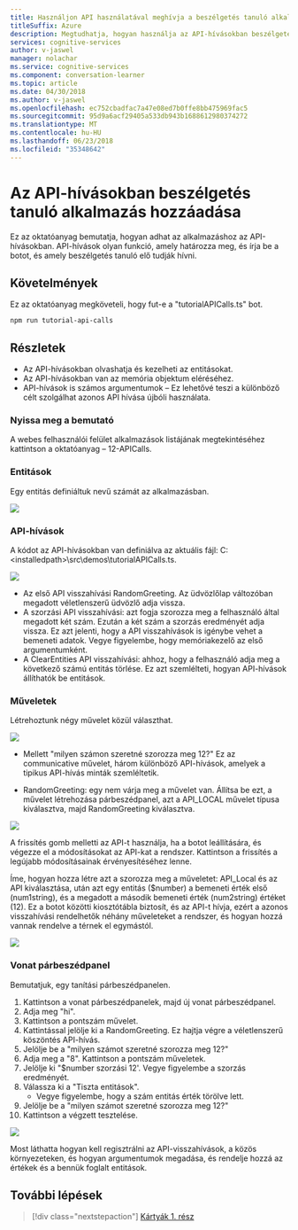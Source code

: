 ```yaml
---
title: Használjon API használatával meghívja a beszélgetés tanuló alkalmazással - Microsoft kognitív szolgáltatások |} Microsoft Docs
titleSuffix: Azure
description: Megtudhatja, hogyan használja az API-hívásokban beszélgetés tanuló alkalmazásokkal együtt használandó.
services: cognitive-services
author: v-jaswel
manager: nolachar
ms.service: cognitive-services
ms.component: conversation-learner
ms.topic: article
ms.date: 04/30/2018
ms.author: v-jaswel
ms.openlocfilehash: ec752cbadfac7a47e08ed7b0ffe8bb475969fac5
ms.sourcegitcommit: 95d9a6acf29405a533db943b1688612980374272
ms.translationtype: MT
ms.contentlocale: hu-HU
ms.lasthandoff: 06/23/2018
ms.locfileid: "35348642"
---
```

# <a name="how-to-add-api-calls-to-a-conversation-learner-application"></a>Az API-hívásokban beszélgetés tanuló alkalmazás hozzáadása

Ez az oktatóanyag bemutatja, hogyan adhat az alkalmazáshoz az API-hívásokban. API-hívások olyan funkció, amely határozza meg, és írja be a botot, és amely beszélgetés tanuló elő tudják hívni.

## <a name="requirements"></a>Követelmények
Ez az oktatóanyag megköveteli, hogy fut-e a "tutorialAPICalls.ts" bot.

    npm run tutorial-api-calls

## <a name="details"></a>Részletek

- Az API-hívásokban olvashatja és kezelheti az entitásokat.
- Az API-hívásokban van az memória objektum eléréséhez.
- API-hívások is számos argumentumok – Ez lehetővé teszi a különböző célt szolgálhat azonos API hívása újbóli használata.

### <a name="open-the-demo"></a>Nyissa meg a bemutató

A webes felhasználói felület alkalmazások listájának megtekintéséhez kattintson a oktatóanyag – 12-APICalls. 

### <a name="entities"></a>Entitások

Egy entitás definiáltuk nevű számát az alkalmazásban.

![](../media/tutorial12_entities.PNG)

### <a name="api-calls"></a>API-hívások
A kódot az API-hívásokban van definiálva az aktuális fájl: C:\<installedpath\>\src\demos\tutorialAPICalls.ts.

![](../media/tutorial12_apicalls.PNG)

- Az első API visszahívási RandomGreeting. Az üdvözlőlap változóban megadott véletlenszerű üdvözlő adja vissza.
- A szorzási API visszahívási: azt fogja szorozza meg a felhasználó által megadott két szám. Ezután a két szám a szorzás eredményét adja vissza. Ez azt jelenti, hogy a API visszahívások is igénybe vehet a bemeneti adatok. Vegye figyelembe, hogy memóriakezelő az első argumentumként. 
- A ClearEntities API visszahívási: ahhoz, hogy a felhasználó adja meg a következő számú entitás törlése. Ez azt szemlélteti, hogyan API-hívások állíthatók be entitások.

### <a name="actions"></a>Műveletek

Létrehoztunk négy művelet közül választhat. 

![](../media/tutorial12_actions.PNG)

- Mellett "milyen számon szeretné szorozza meg 12?" Ez az communicative művelet, három különböző API-hívások, amelyek a tipikus API-hívás minták szemléltetik.

- RandomGreeting: egy nem várja meg a művelet van. Állítsa be ezt, a művelet létrehozása párbeszédpanel, azt a API_LOCAL művelet típusa kiválasztva, majd RandomGreeting kiválasztva. 

![](../media/tutorial12_setupapicall.PNG)

A frissítés gomb melletti az API-t használja, ha a botot leállítására, és végezze el a módosításokat az API-kat a rendszer. Kattintson a frissítés a legújabb módosításainak érvényesítéséhez lenne.

Íme, hogyan hozza létre azt a szorozza meg a műveletet: API_Local és az API kiválasztása, után azt egy entitás ($number) a bemeneti érték első (num1string), és a megadott a második bemeneti érték (num2string) értéket (12). Ez a botot közötti kiosztótábla biztosít, és az API-t hívja, ezért a azonos visszahívási rendelhetők néhány műveleteket a rendszer, és hogyan hozzá vannak rendelve a térnek el egymástól.

![](../media/tutorial12_actionmultiply.PNG)

### <a name="train-dialog"></a>Vonat párbeszédpanel

Bemutatjuk, egy tanítási párbeszédpanelen.

1. Kattintson a vonat párbeszédpanelek, majd új vonat párbeszédpanel.
1. Adja meg "hi".
2. Kattintson a pontszám művelet.
3. Kattintással jelölje ki a RandomGreeting. Ez hajtja végre a véletlenszerű köszöntés API-hívás.
3. Jelölje be a "milyen számot szeretné szorozza meg 12?"
4. Adja meg a "8". Kattintson a pontszám műveletek.
4. Jelölje ki "$number szorzási 12'. Vegye figyelembe a szorzás eredményét.
5. Válassza ki a "Tiszta entitások".
    - Vegye figyelembe, hogy a szám entitás érték törölve lett.
3. Jelölje be a "milyen számot szeretné szorozza meg 12?"
4. Kattintson a végzett tesztelése.

![](../media/tutorial12_dialog.PNG)

Most láthatta hogyan kell regisztrálni az API-visszahívások, a közös környezeteken, és hogyan argumentumok megadása, és rendelje hozzá az értékek és a bennük foglalt entitások.

## <a name="next-steps"></a>További lépések

> [!div class="nextstepaction"]
> [Kártyák 1. rész](./13-cards-1.md)
